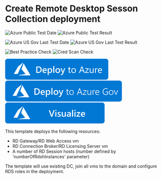 # Create Remote Desktop Sesson Collection deployment

![Azure Public Test Date](https://azurequickstartsservice.blob.core.windows.net/badges/rds-deployment-existing-ad/PublicLastTestDate.svg)
![Azure Public Test Result](https://azurequickstartsservice.blob.core.windows.net/badges/rds-deployment-existing-ad/PublicDeployment.svg)

![Azure US Gov Last Test Date](https://azurequickstartsservice.blob.core.windows.net/badges/rds-deployment-existing-ad/FairfaxLastTestDate.svg)
![Azure US Gov Last Test Result](https://azurequickstartsservice.blob.core.windows.net/badges/rds-deployment-existing-ad/FairfaxDeployment.svg)

![Best Practice Check](https://azurequickstartsservice.blob.core.windows.net/badges/rds-deployment-existing-ad/BestPracticeResult.svg)
![Cred Scan Check](https://azurequickstartsservice.blob.core.windows.net/badges/rds-deployment-existing-ad/CredScanResult.svg)

[![Deploy To Azure](https://raw.githubusercontent.com/Azure/azure-quickstart-templates/master/1-CONTRIBUTION-GUIDE/images/deploytoazure.svg?sanitize=true)](https://portal.azure.com/#create/Microsoft.Template/uri/https%3A%2F%2Fraw.githubusercontent.com%2FAzure%2Fazure-quickstart-templates%2Fmaster%2Frds-deployment-existing-ad%2Fazuredeploy.json)
[![Deploy To Azure US Gov](https://raw.githubusercontent.com/Azure/azure-quickstart-templates/master/1-CONTRIBUTION-GUIDE/images/deploytoazuregov.svg?sanitize=true)](https://portal.azure.us/#create/Microsoft.Template/uri/https%3A%2F%2Fraw.githubusercontent.com%2FAzure%2Fazure-quickstart-templates%2Fmaster%2Frds-deployment-existing-ad%2Fazuredeploy.json)
[![Visualize](https://raw.githubusercontent.com/Azure/azure-quickstart-templates/master/1-CONTRIBUTION-GUIDE/images/visualizebutton.svg?sanitize=true)](http://armviz.io/#/?load=https%3A%2F%2Fraw.githubusercontent.com%2FAzure%2Fazure-quickstart-templates%2Fmaster%2Frds-deployment-existing-ad%2Fazuredeploy.json)    

This template deploys the following resources:

- RD Gateway/RD Web Access vm
- RD Connection Broker/RD Licensing Server vm
- A number of RD Session hosts (number defined by 'numberOfRdshInstances' parameter)

The template will use existing DC, join all vms to the domain and configure RDS roles in the deployment.
